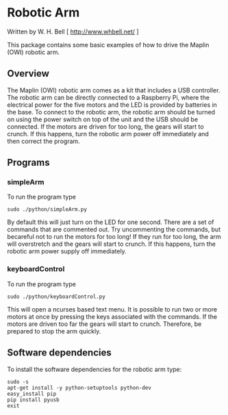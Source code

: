 # Robotic Arm

Written by W. H. Bell [ http://www.whbell.net/ ]

This package contains some basic examples of how to drive the Maplin (OWI) robotic arm.

## Overview

The Maplin (OWI) robotic arm comes as a kit that includes a USB 
controller.  The robotic arm can be directly connected to a Raspberry 
Pi, where the electrical power for the five motors and the LED is 
provided by batteries in the base.  To connect to the robotic arm, the 
robotic arm should be turned on using the power switch on top of the 
unit and the USB should be connected.  If the motors are driven for too 
long, the gears will start to crunch.  If this happens, turn the 
robotic arm power off immediately and then correct the program.

## Programs

### simpleArm

To run the program type
```
sudo ./python/simpleArm.py
```
By default this will just turn on the LED for one second.  There are a 
set of commands that are commented out.  Try uncommenting the commands, 
but becareful not to run the motors for too long!  If they run for too 
long, the arm will overstretch and the gears will start to crunch.  If 
this happens, turn the robotic arm power supply off immediately.

### keyboardControl

To run the program type
```
sudo ./python/keyboardControl.py
```
This will open a ncurses based text menu.  It is possible to run two
or more motors at once by pressing the keys associated with the
commands.  If the motors are driven too far the gears will start to
crunch.  Therefore, be prepared to stop the arm quickly.

## Software dependencies

To install the software dependencies for the robotic arm type:
```
sudo -s
apt-get install -y python-setuptools python-dev
easy_install pip
pip install pyusb
exit
```
